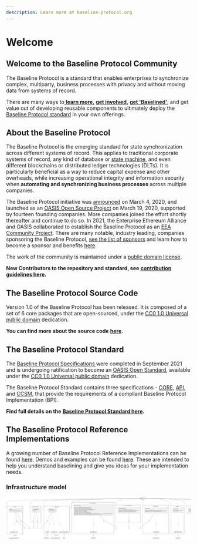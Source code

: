 ```yaml
---
description: Learn more at baseline-protocol.org
---
```


# Welcome

## Welcome to the Baseline Protocol Community

The Baseline Protocol is a standard that enables enterprises to synchronize complex, multiparty, business processes with privacy and without moving data from systems of record.&#x20;

There are many ways to[ **learn more**](https://www.baseline-protocol.org)**,** [**get involved**](https://www.baseline-protocol.org/get-involved/)**,** [**get 'Baselined'**](https://www.baseline-protocol.org/get-baselined/), and get value out of developing reusable components to ultimately deploy the [Baseline Protocol standard](https://github.com/eea-oasis/baseline-standard) in your own offerings.&#x20;

## About the Baseline Protocol

The Baseline Protocol is the emerging standard for state synchronization across different systems of record. This applies to traditional corporate systems of record, any kind of database or [state machine](https://www.techopedia.com/definition/16447/state-machine), and even different blockchains or distributed ledger technologies (DLTs). It is particularly beneficial as a way to reduce capital expense and other overheads, while increasing operational integrity and information security when **automating and synchronizing business processes** across multiple companies.

The Baseline Protocol initiative was [announced](https://consensys.net/blog/press-release/ey-and-consensys-announce-formation-of-baseline-protocol-initiative-to-make-ethereum-mainnet-safe-and-effective-for-enterprises/) on March 4, 2020, and launched as an [OASIS Open Source Project](https://oasis-open-projects.org) on March 19, 2020, supported by fourteen founding companies. More companies joined the effort shortly thereafter and continue to do so. In 2021, the Enterprise Ethereum Alliance and OASIS collaborated to establish the Baseline Protocol as an [EEA Community Project](https://entethalliance.org/eeacommunityprojects/#:\~:text=The%20EEA%20Community%20Projects%2C%20formerly,API%20documentation%20under%20its%20stewardship.). There are many notable, industry leading, companies sponsoring the Baseline Protocol, [see the list of sponsors](https://www.baseline-protocol.org/become-a-sponsor/) and learn how to become a sponsor and benefits [here](https://www.baseline-protocol.org/become-a-sponsor/).

The work of the community is maintained under a [public domain license](https://github.com/eea-oasis/baseline/blob/main/LICENSE).

**New Contributors to the repository and standard, see** [**contribution guidelines here**](community/contributors.md#code-of-conduct)**.**

## The Baseline Protocol Source Code

Version 1.0 of the Baseline Protocol has been released. It is composed of a set of 6 core packages that are open-sourced, under the [CC0 1.0 Universal public domain](https://github.com/eea-oasis/baseline/blob/main/LICENSE) dedication.&#x20;

**You can find more about the** **source code** [**here**](docs/baseline-protocol-code/packages/)**.**

## The Baseline Protocol Standard

The [Baseline Protocol Specifications ](https://github.com/eea-oasis/baseline-standard)were completed in September 2021 and is undergoing ratification to become an [OASIS Open Standard](https://www.oasis-open.org/standards/), available under the [CC0 1.0 Universal public domain](https://github.com/eea-oasis/baseline/blob/main/LICENSE) dedication.

The Baseline Protocol Standard contains three specifications - [CORE](https://github.com/eea-oasis/baseline-standard/tree/main/core), [API](https://github.com/eea-oasis/baseline-standard/tree/main/api), and [CCSM](https://github.com/eea-oasis/baseline-standard/tree/main/ccsm), that provide the requirements of a compliant Baseline Protocol Implementation (BPI).

**Find full details on the** [**Baseline Protocol Standard here**](https://github.com/eea-oasis/baseline-standard)**.**

## The Baseline Protocol Reference Implementations

A growing number of Baseline Protocol Reference Implementations can be found [here](docs/bri/overview-of-reference-implementations.md). Demos and examples can be found [here](https://github.com/ethereum-oasis/baseline/tree/master/examples). These are intended to help you understand baselining and give you ideas for your implementation needs.


### Infrastructure model

![Infrastructure model](.infragenie/infrastructure_model.png)